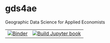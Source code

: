 # gds4ae
Geographic Data Science for Applied Economists

|     |     |
| --- | --- |
| [![Binder](https://mybinder.org/badge_logo.svg)](https://mybinder.org/v2/gh/darribas/gds4ae/HEAD) | [![Build Jupyter book](https://github.com/darribas/gds4ae/actions/workflows/build_website.yml/badge.svg?branch=master)](https://github.com/darribas/gds4ae/actions/workflows/build_website.yml) |
